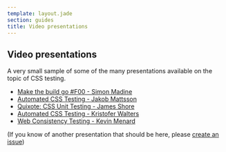 ```yaml
---
template: layout.jade
section: guides
title: Video presentations
---
```


## Video presentations

A very small sample of some of the many presentations available on the topic of CSS testing.

  * [Make the build go #F00 - Simon Madine](http://thingsinjars.com/post/484/high-definition-css-testing/)
  * [Automated CSS Testing - Jakob Mattsson](https://www.youtube.com/watch?v=2PU6JX4S7zI)
  * [Quixote: CSS Unit Testing - James Shore](http://www.letscodejavascript.com/v3/episodes/lab/12)
  * [Automated CSS Testing - Kristofer Walters](https://vimeo.com/62274261)
  * [Web Consistency Testing - Kevin Menard](https://www.youtube.com/watch?v=_6fV-6eMSUM)

(If you know of another presentation that should be here, please [create an issue](https://github.com/thingsinjars/csstest/issues/new))